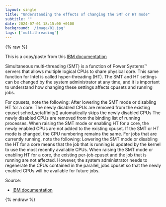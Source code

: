 ```yaml
---
layout: single
title: "Understanding the effects of changing the SMT or HT mode"
subtitle: ""
date: 2024-07-01 18:15:00 +0100
background: '/image/01.jpg'
tags: ['multithreading']
---
```


{% raw %}

This is a copy/paste from this [IBM documentation](https://www.ibm.com/docs/en/smpi/10.2?topic=mpi-understanding-effects-changing-smt-ht-mode)

Simultaneous multi-threading (SMT) is a function of Power Systems™ servers that allows multiple logical CPUs to share physical core. This same function for Intel is called hyper-threading (HT). The SMT and HT settings can be changed by the system administrator at any time, and it is important to understand how changing these settings affects cpusets and running jobs.

For cpusets, note the following:
After lowering the SMT mode or disabling HT for a core:
The newly disabled CPUs are removed from the existing cpuset
sched_setaffinity() automatically skips the newly disabled CPUs
The newly disabled CPUs are removed from the binding list of running processes.
When raising the SMT mode or enabling HT for a core, the newly enabled CPUs are not added to the existing cpuset.
If the SMT or HT mode is changed, the CPU numbering remains the same.
For jobs that are currently running, note the following:
Lowering the SMT mode or disabling the HT for a core means that the job that is running is updated by the kernel to use the most recently available CPUs.
When raising the SMT mode or enabling HT for a core, the existing per-job cpuset and the job that is running are not affected. However, the system administrator needs to regenerate the CPUs contained in the parallel_jobs cpuset so that the newly enabled CPUs will be available for future jobs.



Source: 
- [IBM documentation](https://www.ibm.com/docs/en/smpi/10.2?topic=mpi-understanding-effects-changing-smt-ht-mode)

{% endraw %}